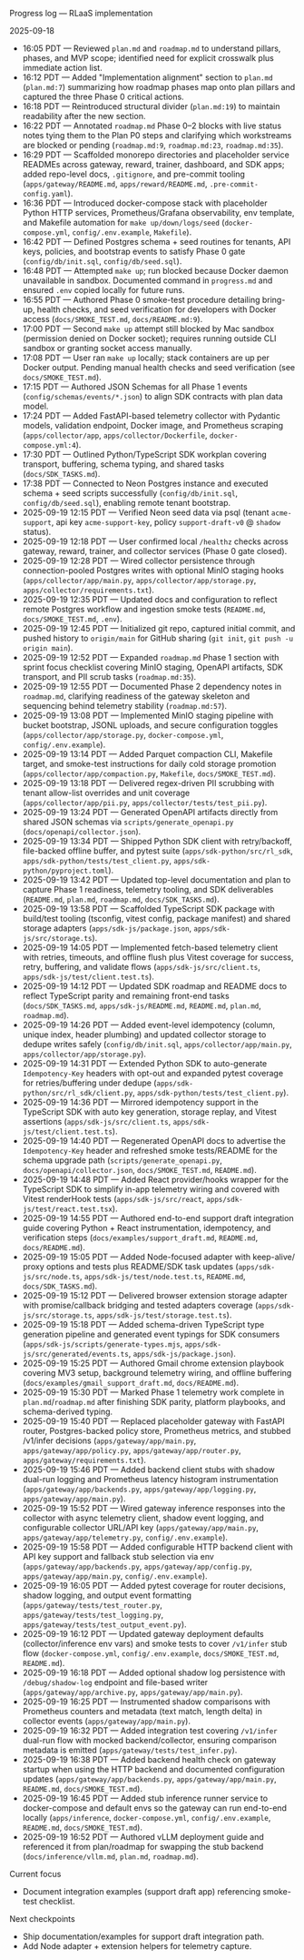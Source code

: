 Progress log — RLaaS implementation

2025-09-18
- 16:05 PDT — Reviewed `plan.md` and `roadmap.md` to understand pillars, phases, and MVP scope; identified need for explicit crosswalk plus immediate action list.
- 16:12 PDT — Added "Implementation alignment" section to `plan.md` (`plan.md:7`) summarizing how roadmap phases map onto plan pillars and captured the three Phase 0 critical actions.
- 16:18 PDT — Reintroduced structural divider (`plan.md:19`) to maintain readability after the new section.
- 16:22 PDT — Annotated `roadmap.md` Phase 0–2 blocks with live status notes tying them to the Plan P0 steps and clarifying which workstreams are blocked or pending (`roadmap.md:9`, `roadmap.md:23`, `roadmap.md:35`).
- 16:29 PDT — Scaffolded monorepo directories and placeholder service READMEs across gateway, reward, trainer, dashboard, and SDK apps; added repo-level docs, `.gitignore`, and pre-commit tooling (`apps/gateway/README.md`, `apps/reward/README.md`, `.pre-commit-config.yaml`).
- 16:36 PDT — Introduced docker-compose stack with placeholder Python HTTP services, Prometheus/Grafana observability, env template, and Makefile automation for `make up/down/logs/seed` (`docker-compose.yml`, `config/.env.example`, `Makefile`).
- 16:42 PDT — Defined Postgres schema + seed routines for tenants, API keys, policies, and bootstrap events to satisfy Phase 0 gate (`config/db/init.sql`, `config/db/seed.sql`).
- 16:48 PDT — Attempted `make up`; run blocked because Docker daemon unavailable in sandbox. Documented command in `progress.md` and ensured `.env` copied locally for future runs.
- 16:55 PDT — Authored Phase 0 smoke-test procedure detailing bring-up, health checks, and seed verification for developers with Docker access (`docs/SMOKE_TEST.md`, `docs/README.md:9`).
- 17:00 PDT — Second `make up` attempt still blocked by Mac sandbox (permission denied on Docker socket); requires running outside CLI sandbox or granting socket access manually.
- 17:08 PDT — User ran `make up` locally; stack containers are up per Docker output. Pending manual health checks and seed verification (see `docs/SMOKE_TEST.md`).
- 17:15 PDT — Authored JSON Schemas for all Phase 1 events (`config/schemas/events/*.json`) to align SDK contracts with plan data model.
- 17:24 PDT — Added FastAPI-based telemetry collector with Pydantic models, validation endpoint, Docker image, and Prometheus scraping (`apps/collector/app`, `apps/collector/Dockerfile`, `docker-compose.yml:4`).
- 17:30 PDT — Outlined Python/TypeScript SDK workplan covering transport, buffering, schema typing, and shared tasks (`docs/SDK_TASKS.md`).
- 17:38 PDT — Connected to Neon Postgres instance and executed schema + seed scripts successfully (`config/db/init.sql`, `config/db/seed.sql`), enabling remote tenant bootstrap.
- 2025-09-19 12:15 PDT — Verified Neon seed data via psql (tenant `acme-support`, api key `acme-support-key`, policy `support-draft-v0` @ `shadow` status).
- 2025-09-19 12:18 PDT — User confirmed local `/healthz` checks across gateway, reward, trainer, and collector services (Phase 0 gate closed).
- 2025-09-19 12:28 PDT — Wired collector persistence through connection-pooled Postgres writes with optional MinIO staging hooks (`apps/collector/app/main.py`, `apps/collector/app/storage.py`, `apps/collector/requirements.txt`).
- 2025-09-19 12:35 PDT — Updated docs and configuration to reflect remote Postgres workflow and ingestion smoke tests (`README.md`, `docs/SMOKE_TEST.md`, `.env`).
- 2025-09-19 12:45 PDT — Initialized git repo, captured initial commit, and pushed history to `origin/main` for GitHub sharing (`git init`, `git push -u origin main`).
- 2025-09-19 12:52 PDT — Expanded `roadmap.md` Phase 1 section with sprint focus checklist covering MinIO staging, OpenAPI artifacts, SDK transport, and PII scrub tasks (`roadmap.md:35`).
- 2025-09-19 12:55 PDT — Documented Phase 2 dependency notes in `roadmap.md`, clarifying readiness of the gateway skeleton and sequencing behind telemetry stability (`roadmap.md:57`).
- 2025-09-19 13:08 PDT — Implemented MinIO staging pipeline with bucket bootstrap, JSONL uploads, and secure configuration toggles (`apps/collector/app/storage.py`, `docker-compose.yml`, `config/.env.example`).
- 2025-09-19 13:14 PDT — Added Parquet compaction CLI, Makefile target, and smoke-test instructions for daily cold storage promotion (`apps/collector/app/compaction.py`, `Makefile`, `docs/SMOKE_TEST.md`).
- 2025-09-19 13:18 PDT — Delivered regex-driven PII scrubbing with tenant allow-list overrides and unit coverage (`apps/collector/app/pii.py`, `apps/collector/tests/test_pii.py`).
- 2025-09-19 13:24 PDT — Generated OpenAPI artifacts directly from shared JSON schemas via `scripts/generate_openapi.py` (`docs/openapi/collector.json`).
- 2025-09-19 13:34 PDT — Shipped Python SDK client with retry/backoff, file-backed offline buffer, and pytest suite (`apps/sdk-python/src/rl_sdk`, `apps/sdk-python/tests/test_client.py`, `apps/sdk-python/pyproject.toml`).
- 2025-09-19 13:42 PDT — Updated top-level documentation and plan to capture Phase 1 readiness, telemetry tooling, and SDK deliverables (`README.md`, `plan.md`, `roadmap.md`, `docs/SDK_TASKS.md`).
- 2025-09-19 13:58 PDT — Scaffolded TypeScript SDK package with build/test tooling (tsconfig, vitest config, package manifest) and shared storage adapters (`apps/sdk-js/package.json`, `apps/sdk-js/src/storage.ts`).
- 2025-09-19 14:05 PDT — Implemented fetch-based telemetry client with retries, timeouts, and offline flush plus Vitest coverage for success, retry, buffering, and validate flows (`apps/sdk-js/src/client.ts`, `apps/sdk-js/test/client.test.ts`).
- 2025-09-19 14:12 PDT — Updated SDK roadmap and README docs to reflect TypeScript parity and remaining front-end tasks (`docs/SDK_TASKS.md`, `apps/sdk-js/README.md`, `README.md`, `plan.md`, `roadmap.md`).
- 2025-09-19 14:26 PDT — Added event-level idempotency (column, unique index, header plumbing) and updated collector storage to dedupe writes safely (`config/db/init.sql`, `apps/collector/app/main.py`, `apps/collector/app/storage.py`).
- 2025-09-19 14:31 PDT — Extended Python SDK to auto-generate `Idempotency-Key` headers with opt-out and expanded pytest coverage for retries/buffering under dedupe (`apps/sdk-python/src/rl_sdk/client.py`, `apps/sdk-python/tests/test_client.py`).
- 2025-09-19 14:36 PDT — Mirrored idempotency support in the TypeScript SDK with auto key generation, storage replay, and Vitest assertions (`apps/sdk-js/src/client.ts`, `apps/sdk-js/test/client.test.ts`).
- 2025-09-19 14:40 PDT — Regenerated OpenAPI docs to advertise the `Idempotency-Key` header and refreshed smoke tests/README for the schema upgrade path (`scripts/generate_openapi.py`, `docs/openapi/collector.json`, `docs/SMOKE_TEST.md`, `README.md`).
- 2025-09-19 14:48 PDT — Added React provider/hooks wrapper for the TypeScript SDK to simplify in-app telemetry wiring and covered with Vitest renderHook tests (`apps/sdk-js/src/react`, `apps/sdk-js/test/react.test.tsx`).
- 2025-09-19 14:55 PDT — Authored end-to-end support draft integration guide covering Python + React instrumentation, idempotency, and verification steps (`docs/examples/support_draft.md`, `README.md`, `docs/README.md`).
- 2025-09-19 15:05 PDT — Added Node-focused adapter with keep-alive/ proxy options and tests plus README/SDK task updates (`apps/sdk-js/src/node.ts`, `apps/sdk-js/test/node.test.ts`, `README.md`, `docs/SDK_TASKS.md`).
- 2025-09-19 15:12 PDT — Delivered browser extension storage adapter with promise/callback bridging and tested adapters coverage (`apps/sdk-js/src/storage.ts`, `apps/sdk-js/test/storage.test.ts`).
- 2025-09-19 15:18 PDT — Added schema-driven TypeScript type generation pipeline and generated event typings for SDK consumers (`apps/sdk-js/scripts/generate-types.mjs`, `apps/sdk-js/src/generated/events.ts`, `apps/sdk-js/package.json`).
- 2025-09-19 15:25 PDT — Authored Gmail chrome extension playbook covering MV3 setup, background telemetry wiring, and offline buffering (`docs/examples/gmail_support_draft.md`, `docs/README.md`).
- 2025-09-19 15:30 PDT — Marked Phase 1 telemetry work complete in `plan.md`/`roadmap.md` after finishing SDK parity, platform playbooks, and schema-derived typing.
- 2025-09-19 15:40 PDT — Replaced placeholder gateway with FastAPI router, Postgres-backed policy store, Prometheus metrics, and stubbed /v1/infer decisions (`apps/gateway/app/main.py`, `apps/gateway/app/policy.py`, `apps/gateway/app/router.py`, `apps/gateway/requirements.txt`).
- 2025-09-19 15:46 PDT — Added backend client stubs with shadow dual-run logging and Prometheus latency histogram instrumentation (`apps/gateway/app/backends.py`, `apps/gateway/app/logging.py`, `apps/gateway/app/main.py`).
- 2025-09-19 15:52 PDT — Wired gateway inference responses into the collector with async telemetry client, shadow event logging, and configurable collector URL/API key (`apps/gateway/app/main.py`, `apps/gateway/app/telemetry.py`, `config/.env.example`).
- 2025-09-19 15:58 PDT — Added configurable HTTP backend client with API key support and fallback stub selection via env (`apps/gateway/app/backends.py`, `apps/gateway/app/config.py`, `apps/gateway/app/main.py`, `config/.env.example`).
- 2025-09-19 16:05 PDT — Added pytest coverage for router decisions, shadow logging, and output event formatting (`apps/gateway/tests/test_router.py`, `apps/gateway/tests/test_logging.py`, `apps/gateway/tests/test_output_event.py`).
- 2025-09-19 16:12 PDT — Updated gateway deployment defaults (collector/inference env vars) and smoke tests to cover `/v1/infer` stub flow (`docker-compose.yml`, `config/.env.example`, `docs/SMOKE_TEST.md`, `README.md`).
- 2025-09-19 16:18 PDT — Added optional shadow log persistence with `/debug/shadow-log` endpoint and file-based writer (`apps/gateway/app/archive.py`, `apps/gateway/app/main.py`).
- 2025-09-19 16:25 PDT — Instrumented shadow comparisons with Prometheus counters and metadata (text match, length delta) in collector events (`apps/gateway/app/main.py`).
- 2025-09-19 16:32 PDT — Added integration test covering `/v1/infer` dual-run flow with mocked backend/collector, ensuring comparison metadata is emitted (`apps/gateway/tests/test_infer.py`).
- 2025-09-19 16:38 PDT — Added backend health check on gateway startup when using the HTTP backend and documented configuration updates (`apps/gateway/app/backends.py`, `apps/gateway/app/main.py`, `README.md`, `docs/SMOKE_TEST.md`).
- 2025-09-19 16:45 PDT — Added stub inference runner service to docker-compose and default envs so the gateway can run end-to-end locally (`apps/inference`, `docker-compose.yml`, `config/.env.example`, `README.md`, `docs/SMOKE_TEST.md`).
- 2025-09-19 16:52 PDT — Authored vLLM deployment guide and referenced it from plan/roadmap for swapping the stub backend (`docs/inference/vllm.md`, `plan.md`, `roadmap.md`).

Current focus
- Document integration examples (support draft app) referencing smoke-test checklist.

Next checkpoints
- Ship documentation/examples for support draft integration path.
- Add Node adapter + extension helpers for telemetry capture.
